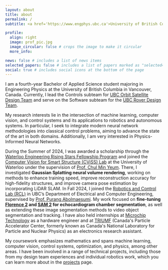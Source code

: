 ```yaml
---
layout: about
title: about
permalink: /
subtitle: <a href='https://www.engphys.ubc.ca'>University of British Columbia, Engineering Physics</a>, specializaing in robotics and autonomous systems.

profile:
  align: right
  image: prof_pic.jpg
  image_circular: false # crops the image to make it circular
  more_info:

news: false # includes a list of news items
selected_papers: false # includes a list of papers marked as "selected={true}"
social: true # includes social icons at the bottom of the page
---
```


I am a fourth-year Bachelor of Applied Science student majoring in Engineering Physics at the University of British Columbia in Vancouver, Canada. Currently, I lead the Controls subteam for [UBC Orbit Satellite Design Team](https://www.ubcorbit.com) and serve on the Software subteam for the [UBC Rover Design Team](https://ubcrover.com).

My research interests lie in the intersection of machine learning, computer vision, and control systems and its applications to robotics and autonomous systems. In particular, I seek to integrate modern neural network methodologies into classical control problems, aiming to advance the state of the art in both domains. Additionally, I am very interested in Physics-Informed Neural Networks.

During the Summer of 2024, I was awarded a scholarship through the [Waterloo Engineering Rising Stars Fellowship Program](https://uwaterloo.ca/engineering/waterloo-engineering-rising-stars-fellowship-program) and joined the [Computer Vision for Smart Structure (CViSS) Lab](https://cviss.net) at the University of Waterloo under the supervision of [Prof. Chul Min Yeum](https://uwaterloo.ca/civil-environmental-engineering/profile/cmyeum). There, I investigated **Gaussian Splatting neural volume rendering**, working on methods to enhance training speed, improve reconstruction accuracy for high-fidelity structures, and improve camera pose estimation by incorporating LiDAR SLAM. In Fall 2024, I joined the [Robotics and Control Lab (RCL)](https://rcl.ece.ubc.ca) in UBC’s Department of Electrical and Computer Engineering, supervised by [Prof. Purang Abolmaesumi](https://ece.ubc.ca/purang-abolmaesumi/). My work focused on **fine-tuning [Florence 2](https://huggingface.co/microsoft/Florence-2-large) and [SAM 2](https://ai.meta.com/sam2/) for echocardiogram chamber segmentation**, as well as extending these image segmentation methods to video object segmentation and tracking. I have also held internships at [Microchip Technology](https://www.microchip.com) as a hardware engineer and at [TRIUMF](https://www.triumf.ca) (Canada's Particle Accelerator Center, formerly known as Canada's National Laboratory for Particle and Nuclear Physics) as an electronics research assistant.

My coursework emphasizes mathematics and spans machine learning, computer vision, control systems, optimization, and physics, among other areas. I have been involved in a range of technical projects, including those from my design team experiences and individual robotics work, which you can learn more about in the [projects](projects) page.
